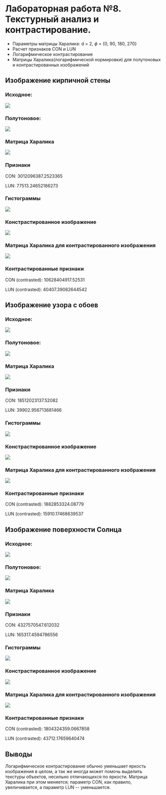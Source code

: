 # Лабораторная работа №8. Текстурный анализ и контрастирование.
- Параметры матрицы Харалика: d = 2, $\phi$ = {0, 90, 180, 270}
- Расчет признаков CON и LUN
- Логарифмическое контрастирование
- Матрицы Харалика(логарифмической нормировки) для полутоновых и контрастированных изображений

##  Изображение кирпичной стены
### Исходное:

![](src/kirp.png)

### Полутоновое:

![](results/semitone/kirp.png)

### Матрица Харалика

![](results/haralik/kirp.png)

### Признаки
CON: 3012096387.2523365

LUN: 77513.24652186273

### Гистограммы
![](results/histograms/kirp.png)

### Констрастированное изображение
![](results/contrasted/kirp.png)

### Матрица Харалика для контрастированного изображения
![](results/haralik_contrasted/kirp.png)

### Контрастированные признаки
CON (contrasted): 10628404917.52531

LUN (contrasted): 40407.39082644542


##  Изображение узора с обоев
### Исходное:

![](src/oboi.png)

### Полутоновое:

![](results/semitone/oboi.png)

### Матрица Харалика

![](results/haralik/oboi.png)

### Признаки
CON: 18512023137.52082

LUN: 39902.956713681466

### Гистограммы
![](results/histograms/oboi.png)

### Констрастированное изображение
![](results/contrasted/oboi.png)

### Матрица Харалика для контрастированного изображения
![](results/haralik_contrasted/oboi.png)

### Контрастированные признаки
CON (contrasted): 1882853324.08779

LUN (contrasted): 15910.17468639537

##  Изображение поверхности Солнца
### Исходное:

![](src/sun.png)

### Полутоновое:

![](results/semitone/sun.png)

### Матрица Харалика

![](results/haralik/sun.png)

### Признаки
CON: 4327570547.612032

LUN: 165317.4594786556

### Гистограммы
![](results/histograms/sun.png)

### Констрастированное изображение
![](results/contrasted/sun.png)

### Матрица Харалика для контрастированного изображения
![](results/haralik_contrasted/sun.png)

### Контрастированные признаки
CON (contrasted): 1804324359.0667858

LUN (contrasted): 43712.17659640474

## Выводы
Логарифмическое контрастирование обычно уменьшает яркость изображения в целом, а так же иногда может помочь выделить текстуры объектов, несильно отличающихся по яркости. Матрица Харалика при этом меняется; параметр CON, как правило, увеличивается, а параметр LUN -- уменьшается.
